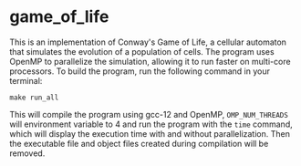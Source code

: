 # game_of_life

This is an implementation of Conway's Game of Life, a cellular automaton that simulates the evolution of a population of cells. 
The program uses OpenMP to parallelize the simulation, allowing it to run faster on multi-core processors.
To build the program, run the following command in your terminal:

`make run_all`

This will compile the program using gcc-12 and OpenMP, 
`OMP_NUM_THREADS` will environment variable to 4 and run the program with the `time` command, which will display the execution time with and without parallelization.
Then the executable file and object files created during compilation will be removed.
